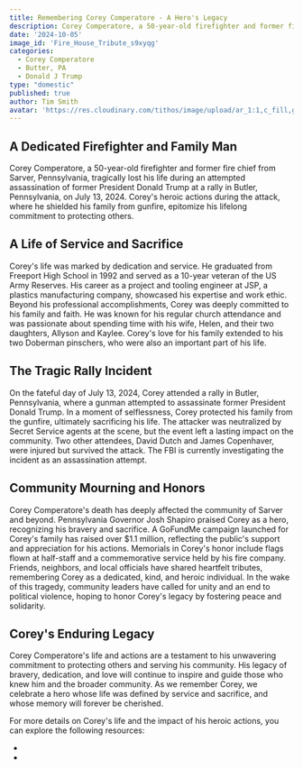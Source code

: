 ```yaml
---
title: Remembering Corey Comperatore - A Hero's Legacy
description: Corey Comperatore, a 50-year-old firefighter and former fire chief from Sarver, Pennsylvania, tragically lost his life during an attempted assassination of former President Donald Trump at a rally in Butler, Pennsylvania, on July 13, 2024. Corey's heroic actions during the attack, where he shielded his family from gunfire, epitomize his lifelong commitment to protecting others.
date: '2024-10-05'
image_id: 'Fire_House_Tribute_s9xyqg'
categories:
  - Corey Comperatore
  - Butter, PA
  - Donald J Trump
type: "domestic"
published: true
author: Tim Smith
avatar: 'https://res.cloudinary.com/tithos/image/upload/ar_1:1,c_fill,g_auto,q_auto:eco,r_max,w_100/v1703907649/me_f8wxaa.avif'
---
```


<script>
  import { ExternalLink } from '../lib';
  import { CldImage } from 'svelte-cloudinary';
</script>

<CldImage
  width='100%'
  src='Fire_House_Tribute_s9xyqg'
  alt='Remembering Corey Comperatore - A Heros Legacy'
  aspect-ratio='16:9'
/>

## A Dedicated Firefighter and Family Man

Corey Comperatore, a 50-year-old firefighter and former fire chief from Sarver, Pennsylvania, tragically lost his life during an attempted assassination of former President Donald Trump at a rally in Butler, Pennsylvania, on July 13, 2024. Corey's heroic actions during the attack, where he shielded his family from gunfire, epitomize his lifelong commitment to protecting others.

## A Life of Service and Sacrifice

Corey's life was marked by dedication and service. He graduated from Freeport High School in 1992 and served as a 10-year veteran of the US Army Reserves. His career as a project and tooling engineer at JSP, a plastics manufacturing company, showcased his expertise and work ethic. Beyond his professional accomplishments, Corey was deeply committed to his family and faith. He was known for his regular church attendance and was passionate about spending time with his wife, Helen, and their two daughters, Allyson and Kaylee. Corey's love for his family extended to his two Doberman pinschers, who were also an important part of his life.

## The Tragic Rally Incident

On the fateful day of July 13, 2024, Corey attended a rally in Butler, Pennsylvania, where a gunman attempted to assassinate former President Donald Trump. In a moment of selflessness, Corey protected his family from the gunfire, ultimately sacrificing his life. The attacker was neutralized by Secret Service agents at the scene, but the event left a lasting impact on the community. Two other attendees, David Dutch and James Copenhaver, were injured but survived the attack. The FBI is currently investigating the incident as an assassination attempt.

## Community Mourning and Honors

Corey Comperatore's death has deeply affected the community of Sarver and beyond. Pennsylvania Governor Josh Shapiro praised Corey as a hero, recognizing his bravery and sacrifice. A GoFundMe campaign launched for Corey's family has raised over $1.1 million, reflecting the public's support and appreciation for his actions. Memorials in Corey's honor include flags flown at half-staff and a commemorative service held by his fire company. Friends, neighbors, and local officials have shared heartfelt tributes, remembering Corey as a dedicated, kind, and heroic individual. In the wake of this tragedy, community leaders have called for unity and an end to political violence, hoping to honor Corey's legacy by fostering peace and solidarity.

## Corey's Enduring Legacy

Corey Comperatore's life and actions are a testament to his unwavering commitment to protecting others and serving his community. His legacy of bravery, dedication, and love will continue to inspire and guide those who knew him and the broader community. As we remember Corey, we celebrate a hero whose life was defined by service and sacrifice, and whose memory will forever be cherished.

For more details on Corey's life and the impact of his heroic actions, you can explore the following resources:

- <ExternalLink href="https://www.cbsnews.com/pittsburgh/news/trump-to-honor-family-corey-comperatore-butler-rally/" text="Sister of Corey Comperatore speaks out ahead of Trump's rally" />
- <ExternalLink href="https://www.youtube.com/watch?v=PFU6VZQi_8M" text="Family of Corey Comperatore, Elon Musk among guests at memorial" />

